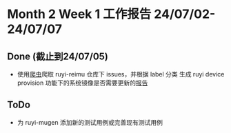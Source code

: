 # Month 2 Week 1 工作报告 24/07/02-24/07/07

## Done (截止到24/07/05)

+ 使用[爬虫](https://github.com/delete-cloud/ruyi-reimu-issue-spider)爬取 ruyi-reimu 仓库下 issues，并根据 label 分类
  生成 ruyi device provision 功能下的系统镜像是否需要更新的[报告](https://github.com/delete-cloud/ruyi-reimu-issue-spider/blob/main/%E8%AE%BE%E5%A4%87%E9%85%8D%E7%BD%AE_%E9%95%9C%E5%83%8F%E7%89%88%E6%9C%AC%E6%B1%87%E6%80%BB.md)

## ToDo
+ 为 ruyi-mugen 添加新的测试用例或完善现有测试用例